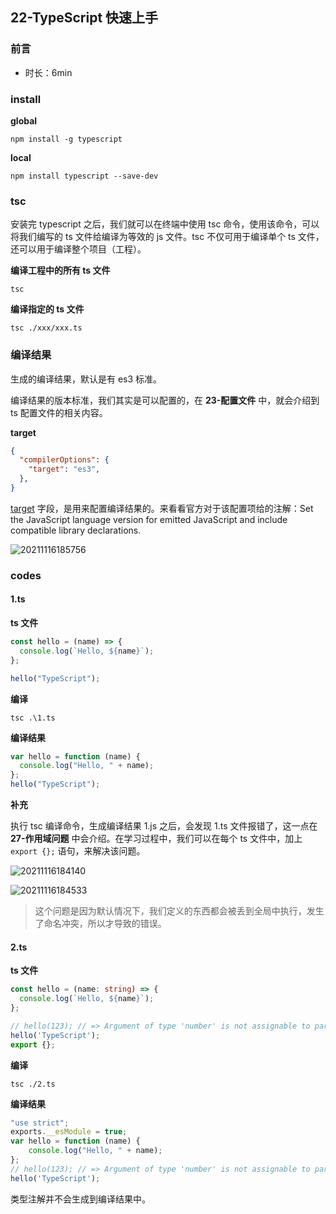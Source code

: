 ## 22-TypeScript 快速上手

### 前言

- 时长：6min

### install

**global**

```shell
npm install -g typescript
```

**local**

```shell
npm install typescript --save-dev
```

### tsc

安装完 typescript 之后，我们就可以在终端中使用 tsc 命令，使用该命令，可以将我们编写的 ts 文件给编译为等效的 js 文件。tsc 不仅可用于编译单个 ts 文件，还可以用于编译整个项目（工程）。

**编译工程中的所有 ts 文件**

```shell
tsc
```

**编译指定的 ts 文件**

```shell
tsc ./xxx/xxx.ts
```

### 编译结果

生成的编译结果，默认是有 es3 标准。

编译结果的版本标准，我们其实是可以配置的，在 **23-配置文件** 中，就会介绍到 ts 配置文件的相关内容。

**target**

```json
{
  "compilerOptions": {
    "target": "es3",
  },
}
```

[target](https://www.typescriptlang.org/tsconfig/#target) 字段，是用来配置编译结果的。来看看官方对于该配置项给的注解：Set the JavaScript language version for emitted JavaScript and include compatible library declarations.

![20211116185756](https://cdn.jsdelivr.net/gh/123taojiale/dahuyou_picture@main/blogs/20211116185756.png)

### codes

#### 1.ts

**ts 文件**

```ts
const hello = (name) => {
  console.log(`Hello, ${name}`);
};

hello("TypeScript");
```

**编译**

```shell
tsc .\1.ts
```

**编译结果**

```js
var hello = function (name) {
  console.log("Hello, " + name);
};
hello("TypeScript");
```

**补充**

执行 tsc 编译命令，生成编译结果 1.js 之后，会发现 1.ts 文件报错了，这一点在 **27-作用域问题** 中会介绍。在学习过程中，我们可以在每个 ts 文件中，加上 `export {};` 语句，来解决该问题。

![20211116184140](https://cdn.jsdelivr.net/gh/123taojiale/dahuyou_picture@main/blogs/20211116184140.png)

![20211116184533](https://cdn.jsdelivr.net/gh/123taojiale/dahuyou_picture@main/blogs/20211116184533.png)

> 这个问题是因为默认情况下，我们定义的东西都会被丢到全局中执行，发生了命名冲突，所以才导致的错误。

#### 2.ts

**ts 文件**

```ts
const hello = (name: string) => {
  console.log(`Hello, ${name}`);
};

// hello(123); // => Argument of type 'number' is not assignable to parameter of type 'string'.
hello('TypeScript');
export {};
```

**编译**

```shell
tsc ./2.ts
```

**编译结果**

```js
"use strict";
exports.__esModule = true;
var hello = function (name) {
    console.log("Hello, " + name);
};
// hello(123); // => Argument of type 'number' is not assignable to parameter of type 'string'.
hello('TypeScript');
```

类型注解并不会生成到编译结果中。